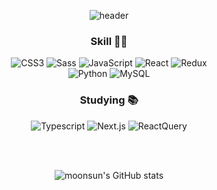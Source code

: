 <!--
**woowsnu/woowsnu** is a ✨ _special_ ✨ repository because its `README.md` (this file) appears on your GitHub profile.

Here are some ideas to get you started:

- 🔭 I’m currently working on ...
- 🌱 I’m currently learning ...
- 👯 I’m looking to collaborate on ...
- 🤔 I’m looking for help with ...
- 💬 Ask me about ...
- 📫 How to reach me: ...
- 😄 Pronouns: ...
- ⚡ Fun fact: ...
-->
<div align="center">

![header](https://capsule-render.vercel.app/api?type=Waving&color=auto&height=250&section=header&text=Front%20And%20More&fontSize=50)


<h3 align="center">Skill 🤸‍♀️</h3>
<p align="center">
<img alt="CSS3" src ="https://img.shields.io/badge/CSS3-1572B6.svg?&style=flat&logo=CSS3&logoColor=white"/> <img alt="Sass" src ="https://img.shields.io/badge/Sass-CC6699.svg?&style=flat&logo=Sass&logoColor=white"/> <img alt="JavaScript" src ="https://img.shields.io/badge/JavaScript-F7DF1E.svg?&style=flat&logo=JavaScript&logoColor=white"/> <img alt="React" src ="https://img.shields.io/badge/React-61DAFB.svg?&style=flat&logo=React&logoColor=white"/> <img alt="Redux" src ="https://img.shields.io/badge/Redux-764ABC.svg?&style=flat&logo=Redux&logoColor=white"/><br/><img alt="Python" src ="https://img.shields.io/badge/Python-3776AB.svg?&style=flat&logo=Python&logoColor=white"/> <img alt="MySQL" src ="https://img.shields.io/badge/MySQL-4479A1.svg?&style=flat&logo=MySQL&logoColor=white"/>
</p>

<h3 align="center">Studying 📚</h3>
<p align="center">
<img alt="Typescript" src ="https://img.shields.io/badge/TypeScript-3178C6.svg?&style=flat&logo=TypeScript&logoColor=white"/> <img alt="Next.js" src ="https://img.shields.io/badge/Next.js-092E20.svg?&style=flat&logo=Next.js&logoColor=white"/> <img alt="ReactQuery" src ="https://img.shields.io/badge/ReactQuery-FF4154.svg?&style=flat&logo=ReactQuery&logoColor=white"/> 
<!--   <img alt="Storybook" src ="https://img.shields.io/badge/Storybook-FF4785.svg?&style=flat&logo=Storybook&logoColor=white"/> -->
</p>
<br/><br/>

![moonsun's GitHub stats](https://github-readme-stats.vercel.app/api?username=woowsnu&show_icons=true&theme=transparent)
</div>
